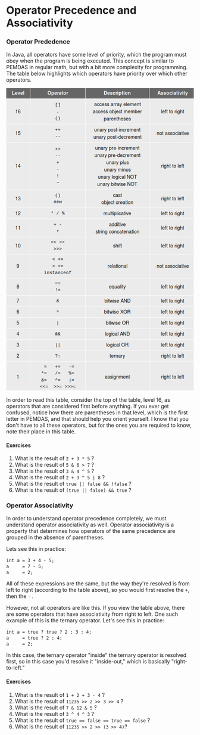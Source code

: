 # Operator Precedence and Associativity

### Operator Prededence

In Java, all operators have some level of priority, which the program must obey when the program is being executed. This concept is similar to PEMDAS in regular math, but with a bit more complexity for programming. The table below highlights which operators have priority over which other operators.

![](/assets/operator_precedence.png)

In order to read this table, consider the top of the table, level 16, as operators that are considered first before anything. If you ever get confused, notice how there are parentheses in that level, which is the first letter in PEMDAS, and that should help you orient yourself. I know that you don't have to all these operators, but for the ones you are required to know, note their place in this table.

#### Exercises

1. What is the result of `2 + 3 * 5` ?
2. What is the result of `5 & 6 > 7` ?
3. What is the result of `3 & 4 ^ 5` ?
4. What is the result of `2 + 3 ^ 5 | 8` ?
5. What is the result of `true || false && !false` ?
6. What is the result of `(true || false) && true` ?

### Operator Associativity

In order to understand operator precedence completely, we must understand operator associativity as well. Operator associativity is a property that determines how operators of the same precedence are grouped in the absence of parentheses.

Lets see this in practice:

```
int a = 3 + 4 - 5;
a     = 7 - 5;
a     = 2;
```

All of these expressions are the same, but the way they're resolved is from left to right \(according to the table above\), so you would first resolve the `+`, then the `-` .

However, not all operators are like this. If you view the table above, there are some operators that have associativity from right to left. One such example of this is the ternary operator. Let's see this in practice:

```
int a = true ? true ? 2 : 3 : 4;
a     = true ? 2 : 4;
a     = 2;
```

In this case, the ternary operator "inside" the ternary operator is resolved first, so in this case you'd resolve it "inside-out," which is basically "right-to-left."

#### Exercises

1. What is the result of `1 + 2 + 3 - 4` ?
2. What is the result of `11235 >> 2 >> 3 >> 4` ?
3. What is the result of `7 & 12 & 5` ?
4. What is the result of `3 ^ 4 ^ 3` ?
5. What is the result of `true == false == true == false` ?
6. What is the result of `11235 >> 2 >> (3 >> 4)`?



